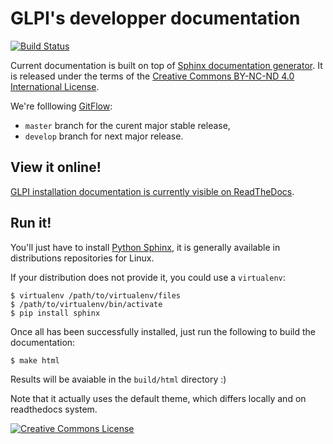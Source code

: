 # GLPI's developper documentation

[![Build Status](https://readthedocs.org/projects/glpi-developer-documentation/badge/?version=latest)](http://glpi-developer-documentation.readthedocs.io/en/latest/?badge=latest)

Current documentation is built on top of [Sphinx documentation generator](http://sphinx-doc.org/). It is released under the terms of the <a rel="license" href="http://creativecommons.org/licenses/by-nc-nd/4.0/">Creative Commons BY-NC-ND 4.0 International License</a>.

We're folllowing [GitFlow](http://git-flow.readthedocs.io/):
- ``master`` branch for the curent major stable release,
- ``develop`` branch for next major release.

## View it online!

[GLPI installation documentation is currently visible on ReadTheDocs](http://glpi-developer-documentation.rtfd.io/).

## Run it!

You'll just have to install [Python Sphinx](http://sphinx-doc.org/), it is generally available in distributions repositories for Linux.

If your distribution does not provide it, you could use a `virtualenv`:
```
$ virtualenv /path/to/virtualenv/files
$ /path/to/virtualenv/bin/activate
$ pip install sphinx
```

Once all has been successfully installed, just run the following to build the documentation:
```
$ make html
```

Results will be avaiable in the `build/html` directory :)

Note that it actually uses the default theme, which differs locally and on readthedocs system.

<a rel="license" href="http://creativecommons.org/licenses/by-nc-nd/4.0/"><img alt="Creative Commons License" style="border-width:0" src="https://i.creativecommons.org/l/by-nc-nd/4.0/80x15.png" /></a>
